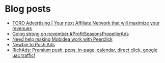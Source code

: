 # Blog posts
<!-- BLOG-POST-LIST:START -->
- [TORO Advertising | Your next Affiliate Network that will maximize your revenues](https://afflift.com/f/threads/toro-advertising-your-next-affiliate-network-that-will-maximize-your-revenues.7746/)
- [Going strong on november #ProfitSeasonsPropellerAds](https://afflift.com/f/threads/going-strong-on-november-profitseasonspropellerads.9957/)
- [Need help making Mobidea work with Peerclick](https://afflift.com/f/threads/need-help-making-mobidea-work-with-peerclick.10009/)
- [Newbie to Push Ads](https://afflift.com/f/threads/newbie-to-push-ads.9950/)
- [RichAds: Premium push, pops, in-page, calendar, direct click, google uac traffic!](https://afflift.com/f/threads/richads-premium-push-pops-in-page-calendar-direct-click-google-uac-traffic.991/)
<!-- BLOG-POST-LIST:END -->

